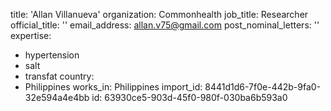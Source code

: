 title: 'Allan Villanueva'
organization: Commonhealth
job_title: Researcher
official_title: ''
email_address: allan.v75@gmail.com
post_nominal_letters: ''
expertise:
  - hypertension
  - salt
  - transfat
country:
  - Philippines
works_in: Philippines
import_id: 8441d1d6-7f0e-442b-9fa0-32e594a4e4bb
id: 63930ce5-903d-45f0-980f-030ba6b593a0

